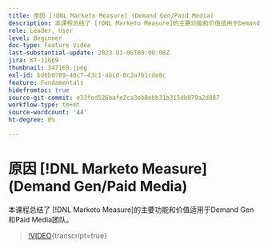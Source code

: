 ```yaml
---
title: 原因 [!DNL Marketo Measure] (Demand Gen/Paid Media)
description: 本课程总结了 [!DNL Marketo Measure]的主要功能和价值适用于Demand Gen和Paid Media团队。
role: Leader, User
level: Beginner
doc-type: Feature Video
last-substantial-update: 2023-01-06T00:00:00Z
jira: KT-11669
thumbnail: 347169.jpeg
exl-id: bd6b0789-40c7-43c1-abc0-0c2a7b1cde8c
feature: Fundamentals
hidefromtoc: true
source-git-commit: e33fed526bafe2ca3eb8ebb31b315db079a2d887
workflow-type: tm+mt
source-wordcount: '44'
ht-degree: 0%

---
```


# 原因 [!DNL Marketo Measure] (Demand Gen/Paid Media)

本课程总结了 [!DNL Marketo Measure]的主要功能和价值适用于Demand Gen和Paid Media团队。

>[!VIDEO](https://video.tv.adobe.com/v/347169/?learn=on){transcript=true}

